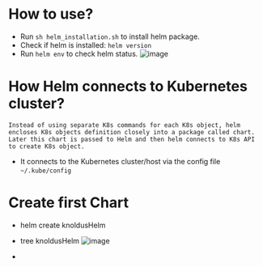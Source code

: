 # How to use?
- Run `sh helm_installation.sh` to install helm package.
- Check if helm is installed: `helm version`
- Run `helm env` to check helm status.
![image](https://user-images.githubusercontent.com/76727343/209653191-42be1e5c-3aa9-445a-9762-079947d00169.png)

# How Helm connects to Kubernetes cluster?
```
Instead of using separate K8s commands for each K8s object, helm encloses K8s objects definition closely into a package called chart.
Later this chart is passed to Helm and then helm connects to K8s API to create K8s object.
```
- It connects to the Kubernetes cluster/host via the config file `~/.kube/config`

# Create first Chart
- helm create knoldusHelm
- tree knoldusHelm
![image](https://user-images.githubusercontent.com/76727343/209653328-4384fd40-c119-498d-b994-6ee7c647c1f5.png)


-  
